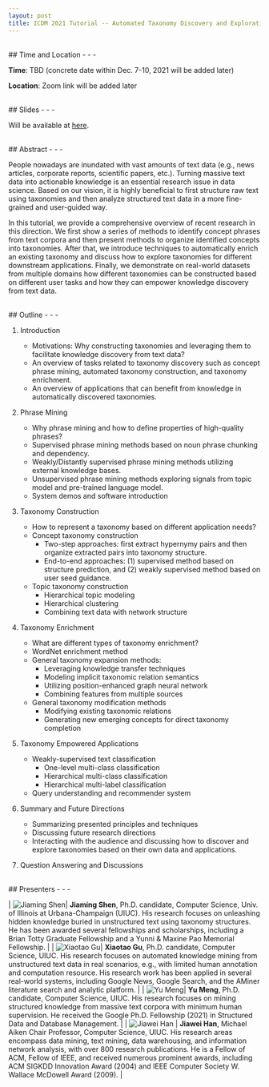 ```yaml
---
layout: post
title: ICDM 2021 Tutorial -- Automated Taxonomy Discovery and Exploration
---
```


<br>
## Time and Location
- - -

**Time**: TBD (concrete date within Dec. 7-10, 2021 will be added later)

**Location**: Zoom link will be added later

<br>
## Slides
- - -

Will be available at [here](https://drive.google.com/drive/folders/1ZaGm5yLMVgTlF8GUqhW17YvTXqHtmlG8?usp=sharing).

<br>
## Abstract
- - -

People nowadays are inundated with vast amounts of text data (e.g., news articles, corporate reports, scientific papers, etc.). Turning massive text data into actionable knowledge is an essential research issue in data science. Based on our vision, it is highly beneficial to first structure raw text using taxonomies and then analyze structured text data in a more fine-grained and user-guided way.

In this tutorial, we provide a comprehensive overview of recent research in this direction. We first show a series of methods to identify concept phrases from text corpora and then present methods to organize identified concepts into taxonomies. After that, we introduce techniques to automatically enrich an existing taxonomy and discuss how to explore taxonomies for different downstream applications. Finally, we demonstrate on real-world datasets from multiple domains how different taxonomies can be constructed based on different user tasks and how they can empower knowledge discovery from text data.

<br>
## Outline
- - -

1. Introduction
	* Motivations: Why constructing taxonomies and leveraging them to facilitate knowledge discovery from text data?
	* An overview of tasks related to taxonomy discovery such as concept phrase mining, automated taxonomy construction, and taxonomy enrichment.
	* An overview of applications that can benefit from knowledge in automatically discovered taxonomies.

2. Phrase Mining
	* Why phrase mining and how to define properties of high-quality phrases?
	* Supervised phrase mining methods based on noun phrase chunking and dependency.
	* Weakly/Distantly supervised phrase mining methods utilizing external knowledge bases.
	* Unsupervised phrase mining methods exploring signals from topic model and pre-trained language model.
	* System demos and software introduction

3. Taxonomy Construction
    * How to represent a taxonomy based on different application needs?
    * Concept taxonomy construction
        - Two-step approaches: first extract hypernymy pairs and then organize extracted pairs into taxonomy structure.
        - End-to-end approaches: (1) supervised method based on structure prediction, and (2) weakly supervised method based on user seed guidance.
    * Topic taxonomy construction
        - Hierarchical topic modeling
        - Hierarchical clustering
        - Combining text data with network structure

4. Taxonomy Enrichment
    * What are different types of taxonomy enrichment?
    * WordNet enrichment method
    * General taxonomy expansion methods:
        - Leveraging knowledge transfer techniques
        - Modeling implicit taxonomic relation semantics
        - Utilizing position-enhanced graph neural network
        - Combining features from multiple sources
    * General taxonomy modification methods
        - Modifying existing taxonomic relations
        - Generating new emerging concepts for direct taxonomy completion

5. Taxonomy Empowered Applications
    * Weakly-supervised text classification
        - One-level multi-class classification
        - Hierarchical multi-class classification
        - Hierarchical multi-label classification
    * Query understanding and recommender system

6. Summary and Future Directions
    * Summarizing presented principles and techniques
    * Discussing future research directions
    * Interacting with the audience and discussing how to discover and explore taxonomies based on their own data and applications.

7. Question Answering and Discussions

<br>
## Presenters
- - -

| ![Jiaming Shen](/images/ICDM2021/JiamingShenAvatar.jpg?raw=True)| **Jiaming Shen**, Ph.D. candidate, Computer Science, Univ. of Illinois at Urbana-Champaign (UIUC). His research focuses on unleashing hidden knowledge buried in unstructured text using taxonomy structures. He has been awarded several fellowships and scholarships, including a Brian Totty Graduate Fellowship and a Yunni \& Maxine Pao Memorial Fellowship. |
| ![Xiaotao Gu](/images/ICDM2021/XiaotaoAvatar.jpg?raw=True)| **Xiaotao Gu**, Ph.D. candidate, Computer Science, UIUC. His research focuses on automated knowledge mining from unstructured text data in real scenarios, e.g., with limited human annotation and computation resource. His research work has been applied in several real-world systems, including Google News, Google Search, and the AMiner literature search and analytic platform. |
| ![Yu Meng](/images/ICDM2021/YuMengAvatar.jpg?raw=True)| **Yu Meng**, Ph.D. candidate, Computer Science, UIUC. His research focuses on mining structured knowledge from massive text corpora with minimum human supervision. He received the Google Ph.D. Fellowship (2021) in Structured Data and Database Management. |
| ![Jiawei Han](/images/ICDM2021/JiaweiHanAvatar.jpg) | **Jiawei Han**, Michael Aiken Chair Professor, Computer Science, UIUC. His research areas encompass data mining, text mining, data warehousing, and information network analysis, with over 800 research publications. He is a Fellow of ACM, Fellow of IEEE, and received numerous prominent awards, including ACM SIGKDD Innovation Award (2004) and IEEE Computer Society W. Wallace McDowell Award (2009). |
